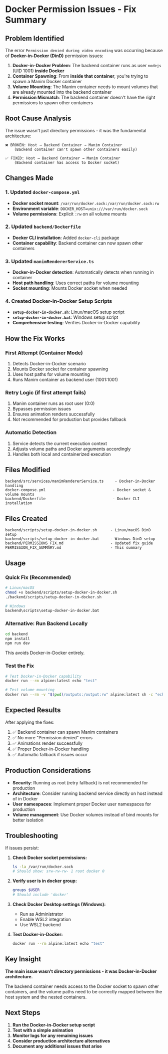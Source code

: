 # Docker Permission Issues - Fix Summary

## Problem Identified

The error `Permission denied during video encoding` was occurring because of **Docker-in-Docker (DinD)** permission issues:

1. **Docker-in-Docker Problem**: The backend container runs as user `nodejs` (UID 1001) **inside Docker**
2. **Container Spawning**: From **inside that container**, you're trying to spawn a Manim Docker container
3. **Volume Mounting**: The Manim container needs to mount volumes that are already mounted into the backend container
4. **Permission Mismatch**: The backend container doesn't have the right permissions to spawn other containers

## Root Cause Analysis

The issue wasn't just directory permissions - it was the fundamental architecture:

```
❌ BROKEN: Host → Backend Container → Manim Container
    (Backend container can't spawn other containers easily)

✅ FIXED: Host → Backend Container → Manim Container
    (Backend container has access to Docker socket)
```

## Changes Made

### 1. **Updated `docker-compose.yml`**

- **Docker socket mount**: `/var/run/docker.sock:/var/run/docker.sock:rw`
- **Environment variable**: `DOCKER_HOST=unix:///var/run/docker.sock`
- **Volume permissions**: Explicit `:rw` on all volume mounts

### 2. **Updated `backend/Dockerfile`**

- **Docker CLI installation**: Added `docker-cli` package
- **Container capability**: Backend container can now spawn other containers

### 3. **Updated `manimRendererService.ts`**

- **Docker-in-Docker detection**: Automatically detects when running in container
- **Host path handling**: Uses correct paths for volume mounting
- **Socket mounting**: Mounts Docker socket when needed

### 4. **Created Docker-in-Docker Setup Scripts**

- **`setup-docker-in-docker.sh`**: Linux/macOS setup script
- **`setup-docker-in-docker.bat`**: Windows setup script
- **Comprehensive testing**: Verifies Docker-in-Docker capability

## How the Fix Works

### **First Attempt (Container Mode)**

1. Detects Docker-in-Docker scenario
2. Mounts Docker socket for container spawning
3. Uses host paths for volume mounting
4. Runs Manim container as backend user (1001:1001)

### **Retry Logic (if first attempt fails)**

1. Manim container runs as root user (0:0)
2. Bypasses permission issues
3. Ensures animation renders successfully
4. Not recommended for production but provides fallback

### **Automatic Detection**

1. Service detects the current execution context
2. Adjusts volume paths and Docker arguments accordingly
3. Handles both local and containerized execution

## Files Modified

```
backend/src/services/manimRendererService.ts     - Docker-in-Docker handling
docker-compose.yml                              - Docker socket & volume mounts
backend/Dockerfile                              - Docker CLI installation
```

## Files Created

```
backend/scripts/setup-docker-in-docker.sh      - Linux/macOS DinD setup
backend/scripts/setup-docker-in-docker.bat     - Windows DinD setup
backend/PERMISSIONS_FIX.md                     - Updated fix guide
PERMISSION_FIX_SUMMARY.md                      - This summary
```

## Usage

### **Quick Fix (Recommended)**

```bash
# Linux/macOS
chmod +x backend/scripts/setup-docker-in-docker.sh
./backend/scripts/setup-docker-in-docker.sh

# Windows
backend\scripts\setup-docker-in-docker.bat
```

### **Alternative: Run Backend Locally**

```bash
cd backend
npm install
npm run dev
```

This avoids Docker-in-Docker entirely.

### **Test the Fix**

```bash
# Test Docker-in-Docker capability
docker run --rm alpine:latest echo "test"

# Test volume mounting
docker run --rm -v "$(pwd)/outputs:/output:rw" alpine:latest sh -c "echo 'test' > /output/test.txt"
```

## Expected Results

After applying the fixes:

1. ✅ Backend container can spawn Manim containers
2. ✅ No more "Permission denied" errors
3. ✅ Animations render successfully
4. ✅ Proper Docker-in-Docker handling
5. ✅ Automatic fallback if issues occur

## Production Considerations

- **Security**: Running as root (retry fallback) is not recommended for production
- **Architecture**: Consider running backend service directly on host instead of in Docker
- **User namespaces**: Implement proper Docker user namespaces for production
- **Volume management**: Use Docker volumes instead of bind mounts for better isolation

## Troubleshooting

If issues persist:

1. **Check Docker socket permissions:**

   ```bash
   ls -la /var/run/docker.sock
   # Should show: srw-rw-rw- 1 root docker 0
   ```

2. **Verify user is in docker group:**

   ```bash
   groups $USER
   # Should include 'docker'
   ```

3. **Check Docker Desktop settings (Windows):**
   - Run as Administrator
   - Enable WSL2 integration
   - Use WSL2 backend

4. **Test Docker-in-Docker:**
   ```bash
   docker run --rm alpine:latest echo "test"
   ```

## Key Insight

**The main issue wasn't directory permissions - it was Docker-in-Docker architecture.**

The backend container needs access to the Docker socket to spawn other containers, and the volume paths need to be correctly mapped between the host system and the nested containers.

## Next Steps

1. **Run the Docker-in-Docker setup script**
2. **Test with a simple animation**
3. **Monitor logs for any remaining issues**
4. **Consider production architecture alternatives**
5. **Document any additional issues that arise**
